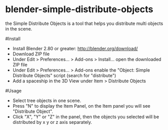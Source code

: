 # blender-simple-distribute-objects
the Simple Distribute Objects is a tool that helps you distribute multi objects in the scene.

#Install
- Install Blender 2.80 or greater: http://blender.org/download/
- Download ZIP file
- Under Edit > Preferences... > Add-ons > Install... open the downloaded ZIP file
- Under Edit > Preferences... > Add-ons enable the "Object: Simple Distribute Objects" script (search for "distribute")
- Add a spaceship in the 3D View under Item > Distribute Objects

#Usage
- Select tree objects in one scene.
- Press "N" to display the Item Panel, on the Item panel you will see "Distribute Object".
- Click "X", "Y" or "Z" in the panel, then the objects you selected will be distributed by x y or z axis separately.
